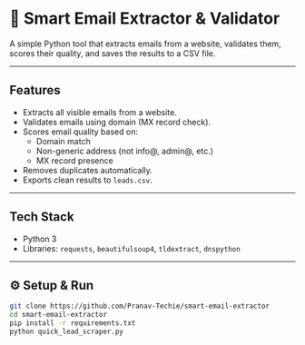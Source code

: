 # 📨 Smart Email Extractor & Validator

A simple Python tool that extracts emails from a website, validates them, scores their quality, and saves the results to a CSV file.

---

##  Features
- Extracts all visible emails from a website.
- Validates emails using domain (MX record check).
- Scores email quality based on:
  - Domain match
  - Non-generic address (not info@, admin@, etc.)
  - MX record presence
- Removes duplicates automatically.
- Exports clean results to `leads.csv`.

---

##  Tech Stack
- Python 3
- Libraries: `requests`, `beautifulsoup4`, `tldextract`, `dnspython`

---

## ⚙️ Setup & Run

```bash
git clone https://github.com/Pranav-Techie/smart-email-extractor
cd smart-email-extractor
pip install -r requirements.txt
python quick_lead_scraper.py
